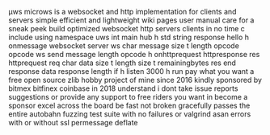 µws microws is a websocket and http implementation for clients and servers simple efficient and lightweight wiki pages user manual care for a sneak peek build optimized websocket http servers clients in no time c include using namespace uws int main hub h std string response hello h onmessage websocket server ws char message size t length opcode opcode ws send message length opcode h onhttprequest httpresponse res httprequest req char data size t length size t remainingbytes res end response data response length if h listen 3000 h run pay what you want a free open source zlib hobby project of mine since 2016 kindly sponsored by bitmex bitfinex coinbase in 2018 understand i dont take issue reports suggestions or provide any support to free riders you want in become a sponsor excel across the board be fast not broken gracefully passes the entire autobahn fuzzing test suite with no failures or valgrind asan errors with or without ssl permessage deflate